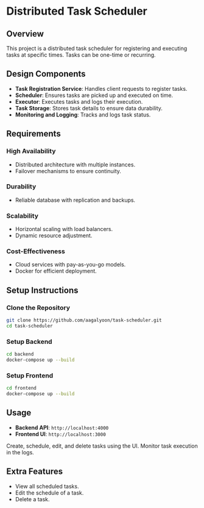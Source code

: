 # Distributed Task Scheduler

## Overview

This project is a distributed task scheduler for registering and executing tasks at specific times. Tasks can be one-time or recurring.

## Design Components

- **Task Registration Service**: Handles client requests to register tasks.
- **Scheduler**: Ensures tasks are picked up and executed on time.
- **Executor**: Executes tasks and logs their execution.
- **Task Storage**: Stores task details to ensure data durability.
- **Monitoring and Logging**: Tracks and logs task status.

## Requirements

### High Availability
- Distributed architecture with multiple instances.
- Failover mechanisms to ensure continuity.

### Durability
- Reliable database with replication and backups.

### Scalability
- Horizontal scaling with load balancers.
- Dynamic resource adjustment.

### Cost-Effectiveness
- Cloud services with pay-as-you-go models.
- Docker for efficient deployment.

## Setup Instructions

### Clone the Repository
```sh
git clone https://github.com/aagalyoon/task-scheduler.git
cd task-scheduler
```

### Setup Backend
```sh
cd backend
docker-compose up --build
```

### Setup Frontend
```sh
cd frontend
docker-compose up --build
```

## Usage

- **Backend API**: `http://localhost:4000`
- **Frontend UI**: `http://localhost:3000`

Create, schedule, edit, and delete tasks using the UI. Monitor task execution in the logs.

## Extra Features

- View all scheduled tasks.
- Edit the schedule of a task.
- Delete a task.
